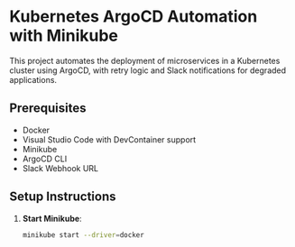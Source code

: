 # Kubernetes ArgoCD Automation with Minikube

This project automates the deployment of microservices in a Kubernetes cluster using ArgoCD, with retry logic and Slack notifications for degraded applications.

## Prerequisites

- Docker
- Visual Studio Code with DevContainer support
- Minikube
- ArgoCD CLI
- Slack Webhook URL

## Setup Instructions

1. **Start Minikube**:
   ```bash
   minikube start --driver=docker